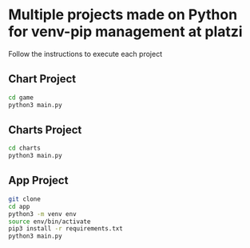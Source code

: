 # Multiple projects made on Python for venv-pip management at platzi

Follow the instructions to execute each project

## Chart Project

```sh
cd game
python3 main.py
```
## Charts Project

```sh
cd charts
python3 main.py
```

## App Project

```sh
git clone
cd app
python3 -m venv env
source env/bin/activate
pip3 install -r requirements.txt
python3 main.py
```